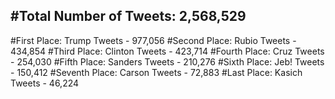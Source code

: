 #Total Number of Tweets: 2,568,529 
---
#First Place: Trump Tweets - 977,056
#Second Place: Rubio Tweets - 434,854
#Third Place: Clinton Tweets - 423,714
#Fourth Place: Cruz Tweets - 254,030
#Fifth Place: Sanders Tweets - 210,276
#Sixth Place: Jeb! Tweets - 150,412
#Seventh Place: Carson Tweets - 72,883
#Last Place: Kasich Tweets - 46,224
